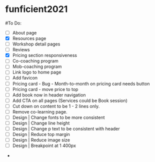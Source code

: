 # funficient2021

#To Do:

- [ ] About page
- [X] Resources page
- [ ] Workshop detail pages
- [ ] Reviews
- [X] Pricing section responsiveness
- [ ] Co-coaching program
- [ ] Mob-coaching program
- [ ] Link logo to home page
- [ ] Add favicon
- [ ] Pricing card - Bug - Month-to-month on pricing card needs button
- [ ] Pricing card - move price to top
- [ ] Add book now in header navigation
- [ ] Add CTA on all pages (Services could be Book session)
- [ ] Cut down on content to be 1 - 2 lines only.
- [ ] Remove co-learning page.
- [ ] Design | Change fonts to be more consistent
- [ ] Design | Change line height
- [ ] Design | Change p text to be consistent with header
- [ ] Design | Reduce top margin
- [ ] Design | Reduce image size
- [ ] Design | Breakpoint at 1 400px 
- 

